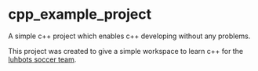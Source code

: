 # cpp_example_project
A simple c++ project which enables c++ developing without any problems.

This project was created to give a simple workspace to learn c++ for the [luhbots soccer team](https://luhbots-hannover.de).
